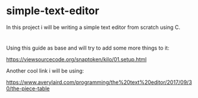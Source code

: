# simple-text-editor
In this project i will be writing a simple text editor from scratch using C.  
#
Using this guide as base and will try to add some more things to it: 

https://viewsourcecode.org/snaptoken/kilo/01.setup.html

Another cool link i will be using: 

https://www.averylaird.com/programming/the%20text%20editor/2017/09/30/the-piece-table
